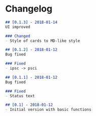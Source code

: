 # Changelog
```markdown
## [0.1.3] - 2018-01-14
UI improved

### Changed
- Style of cards to MD-like style
```

```markdown
## [0.1.2] - 2018-01-12
Bug fixed

### Fixed
- ipsc -> psci
```

```markdown
## [0.1.1] - 2018-01-12
Bug fixed

### Fixed
- Status text
```

```markdown
## [0.1] - 2018-01-12
- Initial version with basic functions
```

